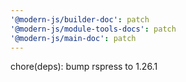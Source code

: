 ```yaml
---
'@modern-js/builder-doc': patch
'@modern-js/module-tools-docs': patch
'@modern-js/main-doc': patch
---
```


chore(deps): bump rspress to 1.26.1
